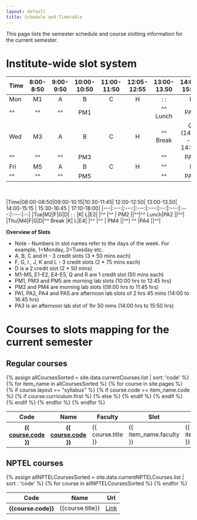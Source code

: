 ```yaml
---
layout: default
title: Schedule and Timetable
---
```

This page lists the semester schedule and course slotting information for the current semester.

# Institute-wide slot system

|Time|8:00-8:50|9:00-9:50|10:00-10:50| 11:00-11:50| 12:05-12:55|13:00-13.50| 14:00-15:15 | 15:30-16:45 | 17:10-18:00 |
|---|:---:|:---:|:---:|:---:|:--:|:---:|:---:|:---:|:-:|
|Mon|M1|A|B|C|H| :  : |I|J|E1|
|^^ |^^ |^^|  PM1 |||^^ Lunch    | PA1||^^ |
|Wed|M3|A|B|C|H| ^^ Break |Q (14:00 -- 14:50) |R (15:00 -- 15:50)|EML from 16:00 |
|^^ |^^ |^^|  PM3 |||^^    | PA3||^^ |^^ |
|Fri|M5|A|B|C|H| ^^  |I|J|E5|
|^^ |^^ |^^|  PM5 |||^^    | PA5||^^ |

<br>

|Time|08:00-08:50|09:00-10:15|10:30-11:45| 12:00-12:50| 13:00-13.50| 14:00-15:15 | 15:30-16:45 | 17:10-18:00|
|---|:---:|:---:|:---:|:---:|:--:|:---:|:---:|:---:|:-:|
|Tue|M2|F|G|D| :  : |K| L|E2|
|^^ |^^ | PM2 ||^^|^^ Lunch|PA2 ||^^|
|Thu|M4|F|G|D|^^ Break  |K| L|E4|
|^^ |^^ | PM4 ||^^| ^^       |PA4 ||^^|

**Overview of Slots**
* Note - Numbers in slot names refer to the days of the week. For example, 1=Monday, 2=Tuesday etc.
* A, B, C and H - 3 credit slots (3 * 50 mins each)
* F, G, I , J, K and L - 3 credit slots (2 * 75 mins each)
* D is a 2 credit slot (2 * 50 mins) 
* M1-M5, E1-E2, E4-E5, Q and R are 1 credit slot (50 mins each) 
* PM1, PM3 and PM5 are morning lab slots (10:00 hrs to 12:45 hrs) 
* PM2 and PM4 are morning lab slots (09:00 hrs to 11:45 hrs)
* PA1, PA2, PA4 and PA5 are afternoon lab slots of 2 hrs 45 mins (14:00 to 16:45 hrs)
* PA3 is an afternoon lab slot of 1hr 50 mins (14:00 hrs to 15:50 hrs)

# Courses to slots mapping for the current semester

## Regular courses
<table class="table table-hover">
  <thead class="thead-dark">
    <tr>
      <th scope="col">Code</th>
      <th scope="col">Name</th>
      <th scope="col">Faculty</th>
      <th scope="col">Slot</th>
      <th scope="col">Room</th>
    </tr>
  </thead>
  <tbody>
        {% assign allCoursesSorted = site.data.currentCourses.list | sort: 'code' %}
	 {% for item_name in allCoursesSorted %}
	    {% for course in site.pages %}
        	 {% if course.layout == "syllabus" %}
        	    {% if course.code == item_name.code %}
		    <tr>
            {% if course.curriculum.first %}
                           <th scope="row">  <a href="/courses/{{course.code | downcase }}-{{ course.title | replace: " ", "-" }}#curriculum-2017">  {{ course.code }} </a> </th>
                       {% else %}
                           <th scope="row">  <a href="/courses/{{course.code | downcase }}-{{ course.title | replace: " ", "-" }}">  {{ course.code }} </a> </th>
                       {% endif %}
	              <td>  {{ course.title }}  </td>
	              <td>  {{ item_name.faculty }}   </td>
	              <td>  {{ item_name.slot }}   </td>
	              <td>  {{ item_name.room }}   </td>
		    </tr>
	            {% endif %}
        	 {% endif %}
	    {% endfor %}
	 {% endfor  %}
  </tbody>
</table>

## NPTEL courses

<table class="table table-hover">
  <thead class="thead-dark">
    <tr>
      <th scope="col">Code</th>
      <th scope="col">Name</th>
      <th scope="col">Url</th>
    </tr>
  </thead>
  <tbody>
{% assign allNPTELCoursesSorted = site.data.currentNPTELCourses.list | sort : 'code' %}
 {% for course in allNPTELCoursesSorted %}
  <tr> 
   <th scope="row"> {{course.code}} </th>
   <td> {{course.title}} </td>
   <td> <a href="{{course.link}}">Link</a> </td>
  </tr>
 {% endfor %}
  </tbody>

</table>
